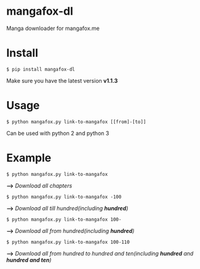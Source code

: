 # mangafox-dl
Manga downloader for mangafox.me

# **Install**
    $ pip install mangafox-dl
    
Make sure you have the latest version **v1.1.3**

# **Usage**
    $ python mangafox.py link-to-mangafox [[from]-[to]]
    
Can be used with python 2 and python 3

# **Example**
    $ python mangafox.py link-to-mangafox
**-->** *Download all chapters*

    $ python mangafox.py link-to-mangafox -100
**-->** *Download all till hundred(including **hundred**)*

    $ python mangafox.py link-to-mangafox 100-
**-->** *Download all from hundred(including **hundred**)*

    $ python mangafox.py link-to-mangafox 100-110
**-->** *Download all from hundred to hundred and ten(including **hundred** and **hundred and ten**)*
